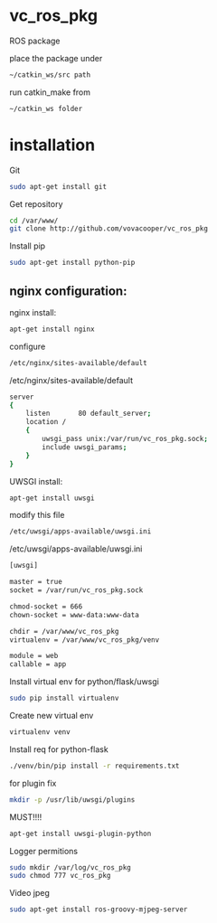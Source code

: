 vc_ros_pkg
==========

ROS package


place the package under 
```Bash
~/catkin_ws/src path
```
run catkin_make from 
```Bash
~/catkin_ws folder
```



installation
===========

Git
```Bash
sudo apt-get install git
```

Get repository
```Bash
cd /var/www/
git clone http://github.com/vovacooper/vc_ros_pkg
```

Install pip
```Bash
sudo apt-get install python-pip
```


nginx configuration:
-------------------

nginx install:
```Bash
apt-get install nginx
```
configure
```Bash
/etc/nginx/sites-available/default
```
/etc/nginx/sites-available/default
```Bash
server
{
    listen       80 default_server;
    location /
    {
        uwsgi_pass unix:/var/run/vc_ros_pkg.sock;
        include uwsgi_params;
    }
}
```

UWSGI install:
```Bash
apt-get install uwsgi
```
modify this file
```Bash
/etc/uwsgi/apps-available/uwsgi.ini
```
/etc/uwsgi/apps-available/uwsgi.ini
```Bash
[uwsgi]

master = true
socket = /var/run/vc_ros_pkg.sock

chmod-socket = 666
chown-socket = www-data:www-data

chdir = /var/www/vc_ros_pkg
virtualenv = /var/www/vc_ros_pkg/venv

module = web
callable = app
```

Install virtual env for python/flask/uwsgi
```Bash
sudo pip install virtualenv
```

Create new virtual env
```Bash
virtualenv venv
```

Install req for python-flask
```Bash
./venv/bin/pip install -r requirements.txt
```

for plugin fix
```Bash
mkdir -p /usr/lib/uwsgi/plugins
```
MUST!!!!
```Bash
apt-get install uwsgi-plugin-python
```

Logger permitions
```Bash
sudo mkdir /var/log/vc_ros_pkg
sudo chmod 777 vc_ros_pkg
```

Video jpeg
```Bash
sudo apt-get install ros-groovy-mjpeg-server
```

